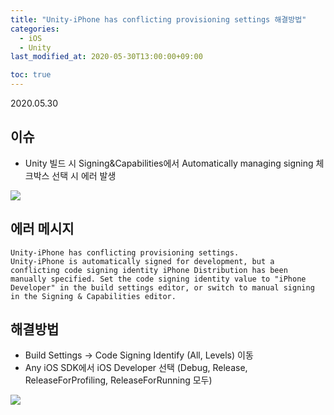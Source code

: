 ```yaml
---
title: "Unity-iPhone has conflicting provisioning settings 해결방법"
categories: 
  - iOS
  - Unity
last_modified_at: 2020-05-30T13:00:00+09:00

toc: true
---
```

2020.05.30


## 이슈
* Unity 빌드 시 Signing&Capabilities에서 Automatically managing signing 체크박스 선택 시 에러 발생

<img src="https://user-images.githubusercontent.com/58776221/83326855-22350580-a2b2-11ea-8d16-264c96630949.png"/>

## 에러 메시지

```
Unity-iPhone has conflicting provisioning settings.
Unity-iPhone is automatically signed for development, but a conflicting code signing identity iPhone Distribution has been manually specified. Set the code signing identity value to "iPhone Developer" in the build settings editor, or switch to manual signing in the Signing & Capabilities editor.
```

## 해결방법
* Build Settings -> Code Signing Identify (All, Levels) 이동
* Any iOS SDK에서 iOS Developer 선택 (Debug, Release, ReleaseForProfiling, ReleaseForRunning 모두)

<img src="https://user-images.githubusercontent.com/58776221/83326861-3416a880-a2b2-11ea-8f9e-8c7c31fa66dc.png"/>
